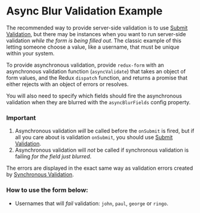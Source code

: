 # Async Blur Validation Example

The recommended way to provide server-side validation is to use
[Submit Validation](submitValidation), but there may be instances when you want to run
server-side validation _while the form is being filled out_. The classic example of this
letting someone choose a value, like a username, that must be unique within your system.

To provide asynchronous validation, provide `redux-form` with an asynchronous validation
function (`asyncValidate`) that takes an object of form values, and the Redux `dispatch`
function, and returns a promise that either rejects with an object of errors or resolves.

You will also need to specify which fields should fire the asynchronous validation when
they are blurred with the `asyncBlurFields` config property.

### Important

1. Asynchronous validation _will_ be called before the `onSubmit` is fired, but if all
you care about is validation `onSubmit`, you should use
[Submit Validation](submitValidation).
2. Asynchronous validation will _not_ be called if synchronous validation is failing
_for the field just blurred_.

The errors are displayed in the exact same way as validation errors created by
[Synchronous Validation](syncValidation).

### How to use the form below:

* Usernames that will _fail_ validation: `john`, `paul`, `george` or `ringo`.

